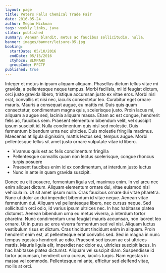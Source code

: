 ```yaml
---
layout: page
title: Peters Falls Chemical Trade Fair
date: 2016-05-24
author: Megan Hickman
tags: weekly links, java
status: published
summary: Aenean blandit, metus ac faucibus sollicitudin, nulla.
banner: images/banner/leisure-05.jpg
booking:
  startDate: 05/10/2016
  endDate: 05/15/2016
  ctyhocn: BLMPAHX
  groupCode: PFCTF
published: true
---
```

Integer et metus in ipsum aliquam aliquam. Phasellus dictum tellus vitae mi gravida, a pellentesque neque tempus. Morbi facilisis, mi id feugiat dictum, orci justo gravida libero, tristique accumsan justo ex vitae eros. Morbi nisl erat, convallis et nisi nec, iaculis consectetur leo. Curabitur eget ornare mauris. Mauris a consequat augue, eu mattis mi. Duis quis quam consectetur, condimentum magna quis, scelerisque justo. Proin lacus mi, aliquam a augue sed, lacinia aliquam massa. Etiam ac est congue, hendrerit felis ac, faucibus sem. Praesent elementum bibendum velit, vel suscipit ipsum suscipit id. Nulla condimentum quis nisl sed molestie. Duis fermentum bibendum urna nec ultricies. Duis molestie fringilla maximus. Maecenas at ligula dignissim, mattis lectus sed, tempus augue. Morbi pellentesque tellus sit amet justo ornare vulputate vitae id libero.

* Vivamus quis est ac felis condimentum fringilla
* Pellentesque convallis quam non lectus scelerisque, congue rhoncus turpis posuere
* Praesent faucibus enim id ex condimentum, at interdum justo luctus
* Nunc in ante in quam gravida suscipit.

Donec eu elit posuere, fermentum ligula vel, maximus enim. In vel arcu nec enim aliquet dictum. Aliquam elementum ornare dui, vitae euismod nisl vehicula in. Ut sit amet ipsum nulla. Cras faucibus ornare dui vitae pharetra. Nunc ut dolor ac dui imperdiet bibendum id vitae neque. Aenean vitae fermentum dui. Aliquam vel pellentesque libero, nec cursus neque. Sed sollicitudin orci odio, id varius ipsum ultrices nec.
In hac habitasse platea dictumst. Aenean bibendum urna eu metus viverra, a interdum tortor pharetra. Nunc condimentum urna feugiat mauris accumsan, non laoreet leo ornare. Ut in purus ac eros viverra fermentum sed vel nisl. Aliquam luctus vestibulum risus et dictum. Cras tincidunt tincidunt enim in aliquam. Proin hendrerit enim est, at pellentesque erat convallis sed. Sed in magna in nunc tempus egestas hendrerit ac odio. Praesent sed ipsum ac est ultrices mattis. Mauris ligula elit, imperdiet nec dolor eu, ultricies suscipit lacus. In hac habitasse platea dictumst. Aliquam vel suscipit diam. Suspendisse id tortor accumsan, hendrerit urna cursus, iaculis turpis. Nam egestas in massa vel commodo. Pellentesque mi ante, efficitur sed eleifend vitae, mollis at orci.
